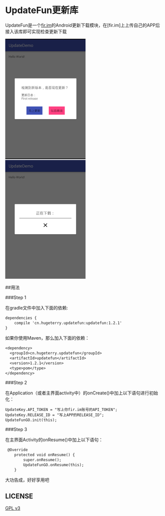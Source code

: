 # UpdateFun更新库

UpdateFun是一个[fir.im](http://fir.im/)的Android更新下载模块，在[fir.im]上上传自己的APP后接入该库即可实现检查更新下载

<img src="showUI/1.png" width="256"/>
<img src="showUI/2.png" width="256"/>


##用法

###Step 1

在gradle文件中加入下面的依赖:

```
dependencies {
    compile 'cn.hugeterry.updatefun:updatefun:1.2.1'
}
```

如果你使用Maven，那么加入下面的依赖：

```
<dependency>
  <groupId>cn.hugeterry.updatefun</groupId>
  <artifactId>updatefun</artifactId>
  <version>1.2.1</version>
  <type>pom</type>
</dependency>
```

###Step 2

在Application（或者主界面activity中）的onCreate()中加上以下语句进行初始化：

```
UpdateKey.API_TOKEN = "写上你fir.im账号的API_TOKEN";
UpdateKey.RELEASE_ID = "写上APP的RELEASE_ID";
UpdateFunGO.init(this);
```

###Step 3

在主界面Activity的onResume()中加上以下语句：

```
 @Override
    protected void onResume() {
        super.onResume();
        UpdateFunGO.onResume(this);
    }
```

大功告成，好好享用吧

## LICENSE

[GPL v3](LICENSE)